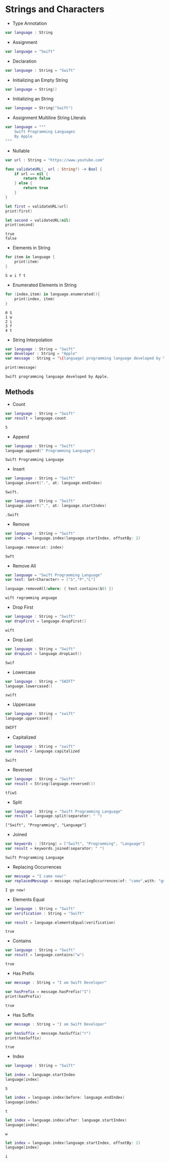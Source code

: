 # Strings and Characters
- Type Annotation
```swift
var language : String
```

- Assignment
```swift
var language = "Swift"
```

- Declaration
```swift
var language : String = "Swift"
```

- Initializing an Empty String
```swift
var language = String()
```

- Initializing an String
```swift
var language = String("Swift")
```

- Assignment Multiline String Literals
```swift
var language = """
    Swift Programming Languages
    By Apple
"""
```
- Nullable
```swift
var url : String = "https://www.youtube.com"

func validateURL(_ url : String?) -> Bool {
    if url == nil {
        return false
    } else {
        return true
    }
}

let first = validateURL(url)
print(first)

let second = validateURL(nil)
print(second)
```
```
true
false
```

- Elements in String
```swift
for item in language {
    print(item)
}
```
```
S w i f t
```

- Enumerated Elements in String
```swift
for (index,item) in language.enumerated(){
    print(index, item)
}
```
```
0 S
1 w
2 i
3 f
4 t
```

- String Interpolation
```swift
var language : String = "Swift"
var developer : String = "Apple"
var message : String = "\(language) programming language developed by \(developer)."

print(message)
```
```
Swift programming language developed by Apple.
```

## Methods

- Count
```swift
var language : String = "Swift"
var result = language.count
```
```
5
```

- Append
```swift
var language : String = "Swift"
language.append(" Programming Language")
```
```
Swift Programming Language
```

- Insert
```swift
var language : String = "Swift"
language.insert(".", at: language.endIndex)
```
```
Swift.
```
```swift
var language : String = "Swift"
language.insert(".", at: language.startIndex)
```
```
.Swift
```

- Remove
```swift
var language : String = "Swift"
var index = language.index(language.startIndex, offsetBy: 2)

language.remove(at: index)
```
```
Swft
```

- Remove All
```swift
var language = "Swift Programming Language"
var text: Set<Character> = ["S","P","L"]

language.removeAll(where: { text.contains($0) })
```
```
wift rogramming anguage
```

- Drop First
```swift
var language : String = "Swift"
var dropFirst = language.dropFirst()
```
```
wift
```

- Drop Last
```swift
var language : String = "Swift"
var dropLast = language.dropLast()
```
```
Swif
```

- Lowercase
```swift
var language : String = "SWIFT"
language.lowercased()
```
```
swift
```

- Uppercase
```swift
var language : String = "swift"
language.uppercased()
```
```swift
SWIFT
```

- Capitalized
```swift
var language : String = "swift"
var result = language.capitalized
```
```
Swift
```

- Reversed
```Swift
var language : String = "Swift"
var result = String(language.reversed())
```
```
tfiwS
```

- Split
```swift
var language : String = "Swift Programming Language"
var result = language.split(separator: " ")
```
```
["Swift", "Programming", "Language"]
```

- Joined
```swift
var keywords : [String] = ["Swift", "Programming", "Language"]
var result = keywords.joined(separator: " ")
```
```
Swift Programming Language
```

- Replacing Occurrences
```swift
var message = "I came now!"
var replacedMessage = message.replacingOccurrences(of: "came",with: "go")
```
```
I go now!
```

- Elements Equal
```swift
var language : String = "Swift"
var verification : String = "Swift"

var result = language.elementsEqual(verification)
```
```
true
```

- Contains
```swift
var language : String = "Swift"
var result = language.contains("w")
```
```
true
```

- Has Prefix
```swift
var message : String = "I am Swift Developer"

var hasPrefix = message.hasPrefix("I")
print(hasPrefix)
```
```
true
```

- Has Suffix
```swift
var message : String = "I am Swift Developer"

var hasSuffix = message.hasSuffix("r")
print(hasSuffix)
```
```
true
```

- Index
```swift
var language : String = "Swift"
```

```swift
let index = language.startIndex
language[index]
```
```
S
```

```swift
let index = language.index(before: language.endIndex)
language[index]
```
```
t
```

```swift
let index = language.index(after: language.startIndex)
language[index]
```
```
w
```

```swift
let index = language.index(language.startIndex, offsetBy: 2)
language[index]
```
```
i
```
